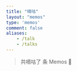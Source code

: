 ```yaml
---
title: "嘀咕"
layout: "memos"
type: 'memos'
comment: false
aliases:
    - /talk
    - /talks
---
```


<meta name="referrer" content="no-referrer">
<link rel="stylesheet" href="/assets/APlayer.min.css?v=1.10.1">
<div class="count">
    <blockquote>共嘀咕了 <span id="memosCount"><i class="fas fa-spinner fa-pulse"></i></span> 条 Memos <span class="emoji">🎉</span></blockquote>
</div>
<div id="memos">
    <!-- 嘀咕加载在这里 -->
</div>

<script type="text/javascript">
    var memos = {
        host: 'https://memos.eallion.com/', //修改为自己部署 Memos 的网址，末尾有 / 斜杠
        limit: '10', //默认每次显示 10条
        creatorId: '101', //默认为 101用户 https://demo.usememos.com/u/101
        domId: '#memos', //默认为 #memos
    }
</script>

<script type="text/javascript" src="/assets/marked.min.js?v=4.2.2"></script>
<script type="text/javascript" src="/assets/pangu.min.js?v=4.0.7"></script>
<script type="text/javascript" src="/assets/moment.min.js?v=2.29.4"></script>
<script type="text/javascript" src="/assets/moment.twitter.min.js"></script>
<script type="text/javascript" src="/assets/APlayer.min.js?v=1.10.1"></script>
<script type="text/javascript" src="/assets/Meting.min.js?v=1.2"></script>
<script type="text/javascript" src="/assets/memos.min.js"></script>
<script type="text/javascript" src="/assets/highlight.min.js?v=11.7.0"></script>
<script type="text/javascript" src="/assets/view-image.min.js?v=2.0.2"></script>
<script>
    window.ViewImage && ViewImage.init('.content img');
</script>
<script>
    // Meting API self-hosted
    var meting_api='https://api.eallion.com/meting/?server=:server&type=:type&id=:id&auth=:auth&r=:r';
</script>
